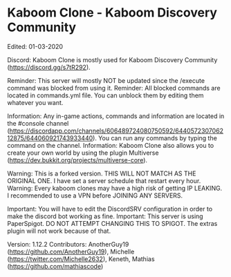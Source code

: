 # Kaboom Clone - Kaboom Discovery Community

Edited: 01-03-2020

Discord: Kaboom Clone is mostly used for Kaboom Discovery Community (https://discord.gg/s7tR292). 

Reminder: This server will mostly NOT be updated since the /execute command was blocked from using it.
Reminder: All blocked commands are located in commands.yml file. You can unblock them by editing them whatever you want.

Information: Any in-game actions, commands and information are located in the #console channel (https://discordapp.com/channels/606489724080750592/644057230706212875/644060921743933440). You can run any commands by typing the command on the channel.
Information: Kaboom Clone also allows you to create your own world by using the plugin Multiverse (https://dev.bukkit.org/projects/multiverse-core).

Warning: This is a forked version. THIS WILL NOT MATCH AS THE ORIGINAL ONE. I have set a server schedule that restart every hour.
Warning: Every kaboom clones may have a high risk of getting IP LEAKING. I recommended to use a VPN before JOINING ANY SERVERS.

Important: You will have to edit the DiscordSRV configuration in order to make the discord bot working as fine.
Important: This server is using PaperSpigot. DO NOT ATTEMPT CHANGING THIS TO SPIGOT. The extras plugin will not work because of that.

Version: 1.12.2
Contributors: AnotherGuy19 (https://github.com/AnotherGuy19), Michelle (https://twitter.com/Michelle2632), Keneth, Mathias (https://github.com/mathiascode)
